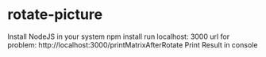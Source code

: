 # rotate-picture
Install NodeJS in your system
npm install
run localhost: 3000
url for problem: http://localhost:3000/printMatrixAfterRotate
Print Result in console
